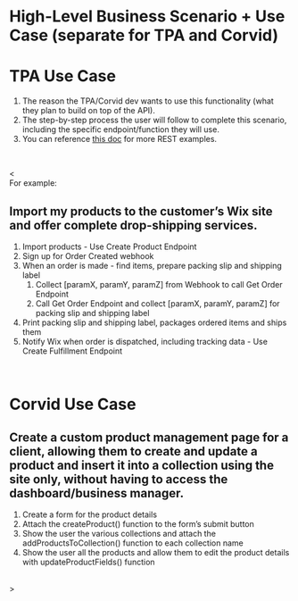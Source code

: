 # High-Level Business Scenario + Use Case (separate for TPA and Corvid)

# TPA Use Case
1. The reason the TPA/Corvid dev wants to use this functionality (what they plan to build on top of the API).
2. The step-by-step process the user will follow to complete this scenario, including the specific endpoint/function they will use.
3. You can reference [this doc](https://docs.google.com/document/d/18TDU40kPEmVxHNJ5AFNPo82DDgPv5uLIYGeOiGJFLjI/edit) for more REST examples. 
</br>

\< </br>
For example: 
## Import my products to the customer’s Wix site and offer complete drop-shipping services.
1. Import products - Use Create Product Endpoint
1. Sign up for Order Created webhook
1. When an order is made - find items, prepare packing slip and shipping label 
   1. Collect [paramX, paramY, paramZ] from Webhook to call Get Order Endpoint
   1. Call Get Order Endpoint and collect  [paramX, paramY, paramZ] for packing slip and shipping label
1. Print packing slip and shipping label, packages ordered items and ships them
1. Notify Wix when order is dispatched, including tracking data - Use Create Fulfillment Endpoint

</br>

# Corvid Use Case
## Create a custom product management page for a client, allowing them to create and update a product and insert it into a collection using the site only, without having to access the dashboard/business manager.
1. Create a form for the product details
1. Attach the createProduct() function to the form’s submit button
1. Show the user the various collections and attach the addProductsToCollection() function to each collection name
1. Show the user all the products and allow them to edit the product details with updateProductFields() function

</br> \>
